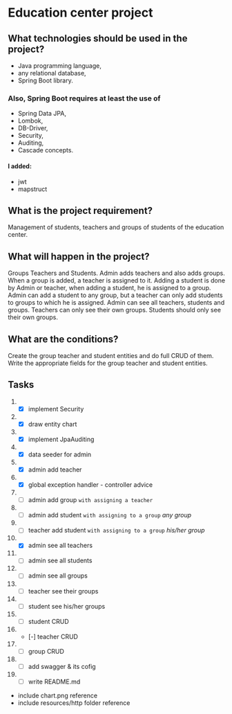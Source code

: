 # Education center project
## What technologies should be used in the project?
 * Java programming language,
 * any relational database,
 * Spring Boot library. 

### Also, Spring Boot requires at least the use of 
 * Spring Data JPA,
 * Lombok,
 * DB-Driver,
 * Security,
 * Auditing,
 * Cascade concepts.
#### I added:
 * jwt
 * mapstruct

## What is the project requirement? 
Management of students, teachers and groups of students of the education center.

## What will happen in the project? 
Groups Teachers and Students.
Admin adds teachers and also adds groups. When a group is added, a teacher is assigned to it. 
Adding a student is done by Admin or teacher, when adding a student, he is assigned to a group.
Admin can add a student to any group, but a teacher can only add students to groups to which he is assigned.
Admin can see all teachers, students and groups. Teachers can only see their own groups. Students should only see their own groups.

## What are the conditions? 
Create the group teacher and student entities and do full CRUD of them.
Write the appropriate fields for the group teacher and student entities.

## Tasks
 1. - [x] implement Security
 2. - [x] draw entity chart
 3. - [x] implement JpaAuditing
 4. - [x] data seeder for admin
 5. - [x] admin add teacher
 6. - [x] global exception handler - controller advice
 7. - [ ] admin add group `with assigning a teacher`
 8. - [ ] admin add student `with assigning to a group` *any group*
 9. - [ ] teacher add student `with assigning to a group` *his/her group*
 10. - [x] admin see all teachers
 11. - [ ] admin see all students
 12. - [ ] admin see all groups
 13. - [ ] teacher see their groups
 14. - [ ] student see his/her groups
 15. - [ ] student CRUD
 16. - [-] teacher CRUD
 17. - [ ] group CRUD
 18. - [ ] add swagger & its cofig
 19. - [ ] write README.md
  - include chart.png reference
  - include resources/http folder reference

